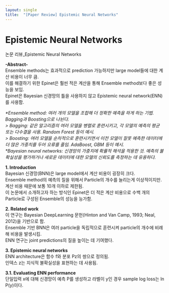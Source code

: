 ```yaml
---
layout: single
title:  "[Paper Review] Epistemic Neural Networks"
---
```


# Epistemic Neural Networks  

논문 리뷰_Epistemic Neural Networks  

**-Abstract-**  
Ensemble methods는 효과적으로 prediction 가능하지만 large model들에 대한 계산 비용이 너무 큼.  
이를 해결하기 위한 Epinet은 훨씬 적은 계산을 통해 Ensemble method보다 좋은 성능을 보임.  
Epinet은 Bayesian 신경망의 틀을 사용하지 않고 Epistemic neural network(ENN)를 사용함.  

_*Ensemble method: 여러 개의 모델을 조합해 더 정확한 예측을 하게 하는 기법. Bagging과 Boosting으로 나뉜다._  
 _> Bagging: 같은 알고리즘의 여러 모델을 병렬로 훈련시키고, 각 모델의 예측의 평균 또는 다수결을 사용. Random Forest 등이 예시._  
 _> Boosting: 여러 모델을 순차적으로 훈련시키면서 이전 모델이 잘못 예측한 데이터에 더 많은 가중치를 두어 오류를 줄임. AdaBoost, GBM 등이 예시._  
_*Bayesian neural networks: 신경망의 가중치에 확률적 해석을 적용한 것. 예측의 불확실성을 평가하거나 새로운 데이터에 대한 모델의 신뢰도를 측정하는 데 유용하다._  

**1. Introduction**  
Bayesian 신경망(BNN)은 large model에서 계산 비용이 굉장히 크다.  
Ensemble method의 예측의 질을 위해서 Particle의 개수를 늘리는게 이상적이지만. 계산 비용 때문에 보통 10개 이하로 제한됨.  
이 논문에서 소개하고자 하는 방식인 Epinet은 더 적은 계산 비용으로 수백 개의 Particle로 구성된 Ensemble의 성능을 능가함.  

**2. Related work**  
이 연구는 Bayesian DeepLearning 문헌(Hinton and Van Camp, 1993; Neal, 2012)을 기반으로 함.  
Ensemble 기반 BNN은 여러 particle을 독립적으로 훈련시켜 particle의 개수에 비례해 비용을 발생시킴.  
ENN 연구는 joint predictions의 질을 높이는 데 기여했다.  

**3. Epistemic neural networks**  
ENN architecture은 함수 f와 분포 Pz의 쌍으로 정의됨.  
인덱스 z는 지식적 불확실성을 표현하는 데 사용됨.  

**3.1. Evaluating ENN performance**  
단일입력 x에 대해 신경망이 예측 P를 생성하고 라벨이 y인 경우 sample log loss는 ln P(y)이다.  
